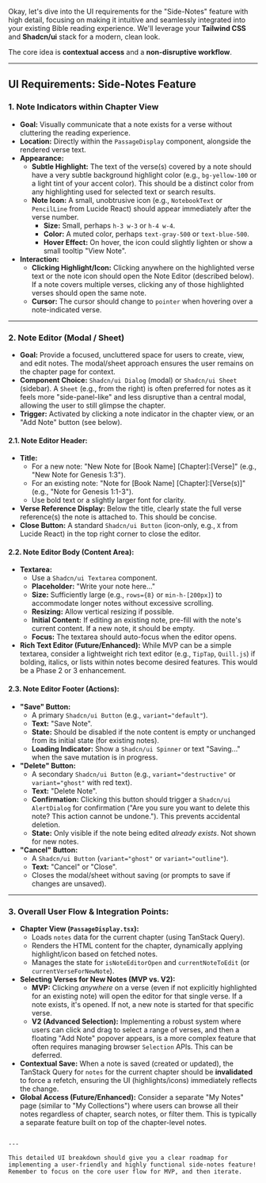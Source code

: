 Okay, let's dive into the UI requirements for the "Side-Notes" feature with high detail, focusing on making it intuitive and seamlessly integrated into your existing Bible reading experience. We'll leverage your **Tailwind CSS** and **Shadcn/ui** stack for a modern, clean look.

The core idea is **contextual access** and a **non-disruptive workflow**.

---

## UI Requirements: Side-Notes Feature

### **1. Note Indicators within Chapter View**

*   **Goal:** Visually communicate that a note exists for a verse without cluttering the reading experience.
*   **Location:** Directly within the `PassageDisplay` component, alongside the rendered verse text.
*   **Appearance:**
    *   **Subtle Highlight:** The text of the verse(s) covered by a note should have a very subtle background highlight color (e.g., `bg-yellow-100` or a light tint of your accent color). This should be a distinct color from any highlighting used for selected text or search results.
    *   **Note Icon:** A small, unobtrusive icon (e.g., `NotebookText` or `PencilLine` from Lucide React) should appear immediately after the verse number.
        *   **Size:** Small, perhaps `h-3 w-3` or `h-4 w-4`.
        *   **Color:** A muted color, perhaps `text-gray-500` or `text-blue-500`.
        *   **Hover Effect:** On hover, the icon could slightly lighten or show a small tooltip "View Note".
*   **Interaction:**
    *   **Clicking Highlight/Icon:** Clicking anywhere on the highlighted verse text or the note icon should open the Note Editor (described below). If a note covers multiple verses, clicking any of those highlighted verses should open the same note.
    *   **Cursor:** The cursor should change to `pointer` when hovering over a note-indicated verse.

---

### **2. Note Editor (Modal / Sheet)**

*   **Goal:** Provide a focused, uncluttered space for users to create, view, and edit notes. The modal/sheet approach ensures the user remains on the chapter page for context.
*   **Component Choice:** `Shadcn/ui Dialog` (modal) or `Shadcn/ui Sheet` (sidebar). A `Sheet` (e.g., from the right) is often preferred for notes as it feels more "side-panel-like" and less disruptive than a central modal, allowing the user to still glimpse the chapter.
*   **Trigger:** Activated by clicking a note indicator in the chapter view, or an "Add Note" button (see below).

#### **2.1. Note Editor Header:**

*   **Title:**
    *   For a new note: "New Note for [Book Name] [Chapter]:[Verse]" (e.g., "New Note for Genesis 1:3").
    *   For an existing note: "Note for [Book Name] [Chapter]:[Verse(s)]" (e.g., "Note for Genesis 1:1-3").
    *   Use bold text or a slightly larger font for clarity.
*   **Verse Reference Display:** Below the title, clearly state the full verse reference(s) the note is attached to. This should be concise.
*   **Close Button:** A standard `Shadcn/ui Button` (icon-only, e.g., `X` from Lucide React) in the top right corner to close the editor.

#### **2.2. Note Editor Body (Content Area):**

*   **Textarea:**
    *   Use a `Shadcn/ui Textarea` component.
    *   **Placeholder:** "Write your note here..."
    *   **Size:** Sufficiently large (e.g., `rows={8}` or `min-h-[200px]`) to accommodate longer notes without excessive scrolling.
    *   **Resizing:** Allow vertical resizing if possible.
    *   **Initial Content:** If editing an existing note, pre-fill with the note's current content. If a new note, it should be empty.
    *   **Focus:** The textarea should auto-focus when the editor opens.
*   **Rich Text Editor (Future/Enhanced):** While MVP can be a simple textarea, consider a lightweight rich text editor (e.g., `TipTap`, `Quill.js`) if bolding, italics, or lists within notes become desired features. This would be a Phase 2 or 3 enhancement.

#### **2.3. Note Editor Footer (Actions):**

*   **"Save" Button:**
    *   A primary `Shadcn/ui Button` (e.g., `variant="default"`).
    *   **Text:** "Save Note".
    *   **State:** Should be disabled if the note content is empty or unchanged from its initial state (for existing notes).
    *   **Loading Indicator:** Show a `Shadcn/ui Spinner` or text "Saving..." when the save mutation is in progress.
*   **"Delete" Button:**
    *   A secondary `Shadcn/ui Button` (e.g., `variant="destructive"` or `variant="ghost"` with red text).
    *   **Text:** "Delete Note".
    *   **Confirmation:** Clicking this button should trigger a `Shadcn/ui AlertDialog` for confirmation ("Are you sure you want to delete this note? This action cannot be undone."). This prevents accidental deletion.
    *   **State:** Only visible if the note being edited *already exists*. Not shown for new notes.
*   **"Cancel" Button:**
    *   A `Shadcn/ui Button` (`variant="ghost"` or `variant="outline"`).
    *   **Text:** "Cancel" or "Close".
    *   Closes the modal/sheet without saving (or prompts to save if changes are unsaved).

---

### **3. Overall User Flow & Integration Points:**

*   **Chapter View (`PassageDisplay.tsx`):**
    *   Loads `notes` data for the current chapter (using TanStack Query).
    *   Renders the HTML content for the chapter, dynamically applying highlight/icon based on fetched notes.
    *   Manages the state for `isNoteEditorOpen` and `currentNoteToEdit` (or `currentVerseForNewNote`).
*   **Selecting Verses for New Notes (MVP vs. V2):**
    *   **MVP:** Clicking *anywhere* on a verse (even if not explicitly highlighted for an existing note) will open the editor for that single verse. If a note exists, it's opened. If not, a new note is started for that specific verse.
    *   **V2 (Advanced Selection):** Implementing a robust system where users can click and drag to select a range of verses, and then a floating "Add Note" popover appears, is a more complex feature that often requires managing browser `Selection` APIs. This can be deferred.
*   **Contextual Save:** When a note is saved (created or updated), the TanStack Query for `notes` for the current chapter should be **invalidated** to force a refetch, ensuring the UI (highlights/icons) immediately reflects the change.
*   **Global Access (Future/Enhanced):** Consider a separate "My Notes" page (similar to "My Collections") where users can browse all their notes regardless of chapter, search notes, or filter them. This is typically a separate feature built on top of the chapter-level notes.
```

---

This detailed UI breakdown should give you a clear roadmap for implementing a user-friendly and highly functional side-notes feature! Remember to focus on the core user flow for MVP, and then iterate.